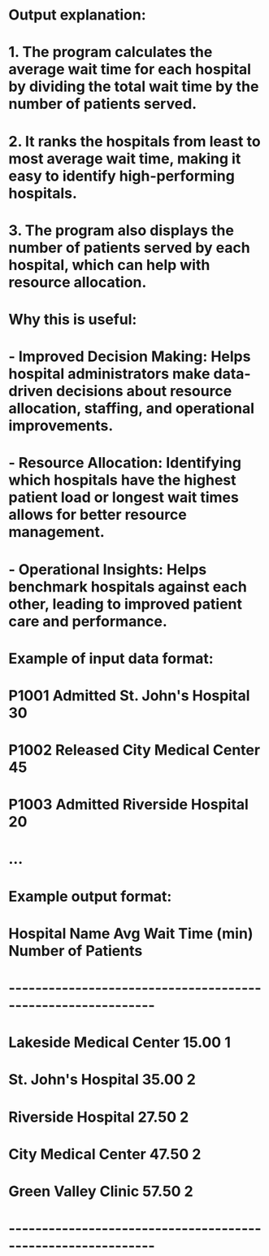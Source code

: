 

# Output explanation:
# 1. The program calculates the **average wait time** for each hospital by dividing the total wait time by the number of patients served.
# 2. It **ranks the hospitals** from least to most average wait time, making it easy to identify high-performing hospitals.
# 3. The program also displays the **number of patients** served by each hospital, which can help with resource allocation.

# Why this is useful:
# - **Improved Decision Making**: Helps hospital administrators make data-driven decisions about resource allocation, staffing, and operational improvements.
# - **Resource Allocation**: Identifying which hospitals have the highest patient load or longest wait times allows for better resource management.
# - **Operational Insights**: Helps benchmark hospitals against each other, leading to improved patient care and performance.

# Example of input data format:
# P1001 Admitted St. John's Hospital 30
# P1002 Released City Medical Center 45
# P1003 Admitted Riverside Hospital 20
# ...

# Example output format:
# Hospital Name                  Avg Wait Time (min)   Number of Patients
# ------------------------------------------------------------
# Lakeside Medical Center        15.00                1
# St. John's Hospital            35.00                2
# Riverside Hospital             27.50                2
# City Medical Center            47.50                2
# Green Valley Clinic            57.50                2
# ------------------------------------------------------------
